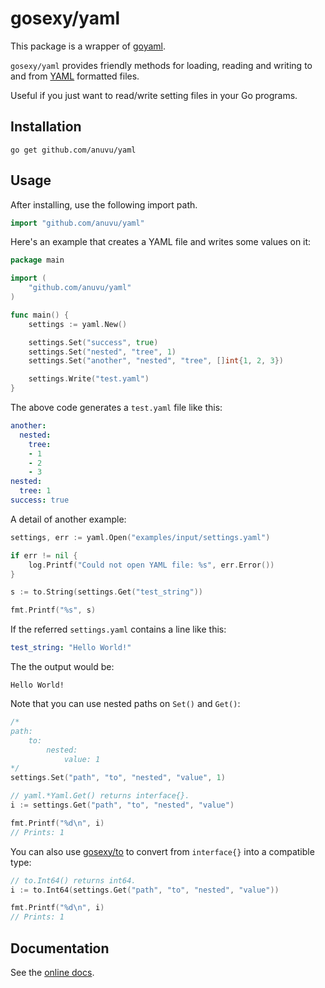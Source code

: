 # gosexy/yaml

This package is a wrapper of [goyaml][2].

`gosexy/yaml` provides friendly methods for loading, reading and writing to and
from [YAML][3] formatted files.

Useful if you just want to read/write setting files in your Go programs.

## Installation

```
go get github.com/anuvu/yaml
```

## Usage

After installing, use the following import path.

```go
import "github.com/anuvu/yaml"
```

Here's an example that creates a YAML file and writes some values on it:

```go
package main

import (
	"github.com/anuvu/yaml"
)

func main() {
	settings := yaml.New()

	settings.Set("success", true)
	settings.Set("nested", "tree", 1)
	settings.Set("another", "nested", "tree", []int{1, 2, 3})

	settings.Write("test.yaml")
}
```

The above code generates a `test.yaml` file like this:

```yaml
another:
  nested:
    tree:
    - 1
    - 2
    - 3
nested:
  tree: 1
success: true
```

A detail of another example:

```go
settings, err := yaml.Open("examples/input/settings.yaml")

if err != nil {
	log.Printf("Could not open YAML file: %s", err.Error())
}

s := to.String(settings.Get("test_string"))

fmt.Printf("%s", s)
```

If the referred `settings.yaml` contains a line like this:

```yaml
test_string: "Hello World!"
```

The the output would be:

```
Hello World!
```

Note that you can use nested paths on `Set()` and `Get()`:

```go
/*
path:
	to:
		nested:
			value: 1
*/
settings.Set("path", "to", "nested", "value", 1)

// yaml.*Yaml.Get() returns interface{}.
i := settings.Get("path", "to", "nested", "value")

fmt.Printf("%d\n", i)
// Prints: 1
```

You can also use [gosexy/to][4] to convert from `interface{}` into a compatible
type:

```go
// to.Int64() returns int64.
i := to.Int64(settings.Get("path", "to", "nested", "value"))

fmt.Printf("%d\n", i)
// Prints: 1
```

## Documentation

See the [online docs][1].

[1]: http://godoc.org/github.com/anuvu/yaml
[2]: http://launchpad.net/goyaml
[3]: http://www.yaml.org
[4]: https://menteslibres.net/gosexy/to
